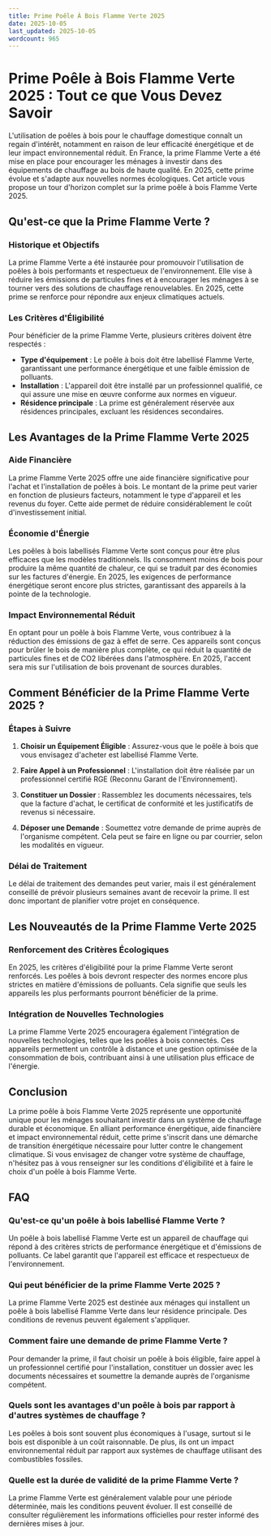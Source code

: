 ```yaml
---
title: Prime Poêle À Bois Flamme Verte 2025
date: 2025-10-05
last_updated: 2025-10-05
wordcount: 965
---
```


# Prime Poêle à Bois Flamme Verte 2025 : Tout ce que Vous Devez Savoir

L'utilisation de poêles à bois pour le chauffage domestique connaît un regain d'intérêt, notamment en raison de leur efficacité énergétique et de leur impact environnemental réduit. En France, la prime Flamme Verte a été mise en place pour encourager les ménages à investir dans des équipements de chauffage au bois de haute qualité. En 2025, cette prime évolue et s'adapte aux nouvelles normes écologiques. Cet article vous propose un tour d'horizon complet sur la prime poêle à bois Flamme Verte 2025.

## Qu'est-ce que la Prime Flamme Verte ?

### Historique et Objectifs

La prime Flamme Verte a été instaurée pour promouvoir l'utilisation de poêles à bois performants et respectueux de l'environnement. Elle vise à réduire les émissions de particules fines et à encourager les ménages à se tourner vers des solutions de chauffage renouvelables. En 2025, cette prime se renforce pour répondre aux enjeux climatiques actuels.

### Les Critères d'Éligibilité

Pour bénéficier de la prime Flamme Verte, plusieurs critères doivent être respectés :

- **Type d'équipement** : Le poêle à bois doit être labellisé Flamme Verte, garantissant une performance énergétique et une faible émission de polluants.
- **Installation** : L'appareil doit être installé par un professionnel qualifié, ce qui assure une mise en œuvre conforme aux normes en vigueur.
- **Résidence principale** : La prime est généralement réservée aux résidences principales, excluant les résidences secondaires.

## Les Avantages de la Prime Flamme Verte 2025

### Aide Financière

La prime Flamme Verte 2025 offre une aide financière significative pour l'achat et l'installation de poêles à bois. Le montant de la prime peut varier en fonction de plusieurs facteurs, notamment le type d'appareil et les revenus du foyer. Cette aide permet de réduire considérablement le coût d'investissement initial.

### Économie d'Énergie

Les poêles à bois labellisés Flamme Verte sont conçus pour être plus efficaces que les modèles traditionnels. Ils consomment moins de bois pour produire la même quantité de chaleur, ce qui se traduit par des économies sur les factures d'énergie. En 2025, les exigences de performance énergétique seront encore plus strictes, garantissant des appareils à la pointe de la technologie.

### Impact Environnemental Réduit

En optant pour un poêle à bois Flamme Verte, vous contribuez à la réduction des émissions de gaz à effet de serre. Ces appareils sont conçus pour brûler le bois de manière plus complète, ce qui réduit la quantité de particules fines et de CO2 libérées dans l'atmosphère. En 2025, l'accent sera mis sur l'utilisation de bois provenant de sources durables.

## Comment Bénéficier de la Prime Flamme Verte 2025 ?

### Étapes à Suivre

1. **Choisir un Équipement Éligible** : Assurez-vous que le poêle à bois que vous envisagez d'acheter est labellisé Flamme Verte.
   
2. **Faire Appel à un Professionnel** : L'installation doit être réalisée par un professionnel certifié RGE (Reconnu Garant de l'Environnement).

3. **Constituer un Dossier** : Rassemblez les documents nécessaires, tels que la facture d'achat, le certificat de conformité et les justificatifs de revenus si nécessaire.

4. **Déposer une Demande** : Soumettez votre demande de prime auprès de l'organisme compétent. Cela peut se faire en ligne ou par courrier, selon les modalités en vigueur.

### Délai de Traitement

Le délai de traitement des demandes peut varier, mais il est généralement conseillé de prévoir plusieurs semaines avant de recevoir la prime. Il est donc important de planifier votre projet en conséquence.

## Les Nouveautés de la Prime Flamme Verte 2025

### Renforcement des Critères Écologiques

En 2025, les critères d'éligibilité pour la prime Flamme Verte seront renforcés. Les poêles à bois devront respecter des normes encore plus strictes en matière d'émissions de polluants. Cela signifie que seuls les appareils les plus performants pourront bénéficier de la prime.

### Intégration de Nouvelles Technologies

La prime Flamme Verte 2025 encouragera également l'intégration de nouvelles technologies, telles que les poêles à bois connectés. Ces appareils permettent un contrôle à distance et une gestion optimisée de la consommation de bois, contribuant ainsi à une utilisation plus efficace de l'énergie.

## Conclusion

La prime poêle à bois Flamme Verte 2025 représente une opportunité unique pour les ménages souhaitant investir dans un système de chauffage durable et économique. En alliant performance énergétique, aide financière et impact environnemental réduit, cette prime s'inscrit dans une démarche de transition énergétique nécessaire pour lutter contre le changement climatique. Si vous envisagez de changer votre système de chauffage, n'hésitez pas à vous renseigner sur les conditions d'éligibilité et à faire le choix d'un poêle à bois Flamme Verte.

## FAQ

### Qu'est-ce qu'un poêle à bois labellisé Flamme Verte ?

Un poêle à bois labellisé Flamme Verte est un appareil de chauffage qui répond à des critères stricts de performance énergétique et d'émissions de polluants. Ce label garantit que l'appareil est efficace et respectueux de l'environnement.

### Qui peut bénéficier de la prime Flamme Verte 2025 ?

La prime Flamme Verte 2025 est destinée aux ménages qui installent un poêle à bois labellisé Flamme Verte dans leur résidence principale. Des conditions de revenus peuvent également s'appliquer.

### Comment faire une demande de prime Flamme Verte ?

Pour demander la prime, il faut choisir un poêle à bois éligible, faire appel à un professionnel certifié pour l'installation, constituer un dossier avec les documents nécessaires et soumettre la demande auprès de l'organisme compétent.

### Quels sont les avantages d'un poêle à bois par rapport à d'autres systèmes de chauffage ?

Les poêles à bois sont souvent plus économiques à l'usage, surtout si le bois est disponible à un coût raisonnable. De plus, ils ont un impact environnemental réduit par rapport aux systèmes de chauffage utilisant des combustibles fossiles.

### Quelle est la durée de validité de la prime Flamme Verte ?

La prime Flamme Verte est généralement valable pour une période déterminée, mais les conditions peuvent évoluer. Il est conseillé de consulter régulièrement les informations officielles pour rester informé des dernières mises à jour.